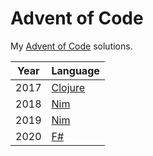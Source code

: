 # Advent of Code

My [Advent of Code](adventofcode.com/) solutions.

| Year | Language          |
| ---- | ----------------- |
| 2017 | [Clojure](./2017) |
| 2018 | [Nim](./2018)     |
| 2019 | [Nim](./2019)     |
| 2020 | [F#](./2020)      |
